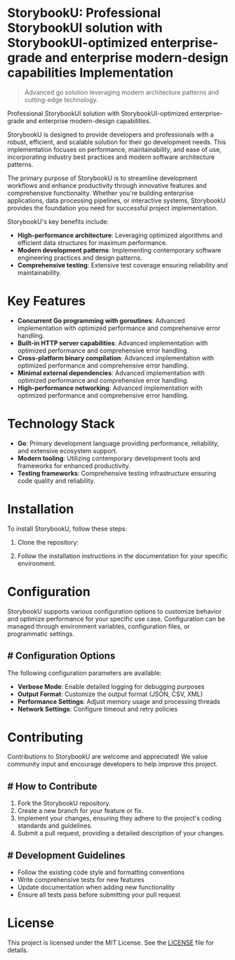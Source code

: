 <!-- fallback_StorybookU_20251003213633_85946 -->

# StorybookU: Professional StorybookUI solution with StorybookUI-optimized enterprise-grade and enterprise modern-design capabilities Implementation
> Advanced go solution leveraging modern architecture patterns and cutting-edge technology.

Professional StorybookUI solution with StorybookUI-optimized enterprise-grade and enterprise modern-design capabilities.

StorybookU is designed to provide developers and professionals with a robust, efficient, and scalable solution for their go development needs. This implementation focuses on performance, maintainability, and ease of use, incorporating industry best practices and modern software architecture patterns.

The primary purpose of StorybookU is to streamline development workflows and enhance productivity through innovative features and comprehensive functionality. Whether you're building enterprise applications, data processing pipelines, or interactive systems, StorybookU provides the foundation you need for successful project implementation.

StorybookU's key benefits include:

* **High-performance architecture**: Leveraging optimized algorithms and efficient data structures for maximum performance.
* **Modern development patterns**: Implementing contemporary software engineering practices and design patterns.
* **Comprehensive testing**: Extensive test coverage ensuring reliability and maintainability.

# Key Features

* **Concurrent Go programming with goroutines**: Advanced implementation with optimized performance and comprehensive error handling.
* **Built-in HTTP server capabilities**: Advanced implementation with optimized performance and comprehensive error handling.
* **Cross-platform binary compilation**: Advanced implementation with optimized performance and comprehensive error handling.
* **Minimal external dependencies**: Advanced implementation with optimized performance and comprehensive error handling.
* **High-performance networking**: Advanced implementation with optimized performance and comprehensive error handling.

# Technology Stack

* **Go**: Primary development language providing performance, reliability, and extensive ecosystem support.
* **Modern tooling**: Utilizing contemporary development tools and frameworks for enhanced productivity.
* **Testing frameworks**: Comprehensive testing infrastructure ensuring code quality and reliability.

# Installation

To install StorybookU, follow these steps:

1. Clone the repository:


2. Follow the installation instructions in the documentation for your specific environment.

# Configuration

StorybookU supports various configuration options to customize behavior and optimize performance for your specific use case. Configuration can be managed through environment variables, configuration files, or programmatic settings.

## # Configuration Options

The following configuration parameters are available:

* **Verbose Mode**: Enable detailed logging for debugging purposes
* **Output Format**: Customize the output format (JSON, CSV, XML)
* **Performance Settings**: Adjust memory usage and processing threads
* **Network Settings**: Configure timeout and retry policies

# Contributing

Contributions to StorybookU are welcome and appreciated! We value community input and encourage developers to help improve this project.

## # How to Contribute

1. Fork the StorybookU repository.
2. Create a new branch for your feature or fix.
3. Implement your changes, ensuring they adhere to the project's coding standards and guidelines.
4. Submit a pull request, providing a detailed description of your changes.

## # Development Guidelines

* Follow the existing code style and formatting conventions
* Write comprehensive tests for new features
* Update documentation when adding new functionality
* Ensure all tests pass before submitting your pull request

# License

This project is licensed under the MIT License. See the [LICENSE](https://github.com/Nurulika/StorybookU/blob/main/LICENSE) file for details.
